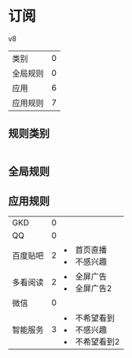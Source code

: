 # 订阅

v8

|||
| - |:-:|
|类别|0|
|全局规则|0|
|应用|6|
|应用规则|7|

## 规则类别

|||
| - |:-:|


## 全局规则



## 应用规则

||||
| - |:-:|-|
|GKD|0||
|QQ|0||
|百度贴吧|2|<li>首页直播<li>不感兴趣|
|多看阅读|2|<li>全屏广告<li>全屏广告2|
|微信|0||
|智能服务|3|<li>不希望看到<li>不感兴趣<li>不希望看到2|
